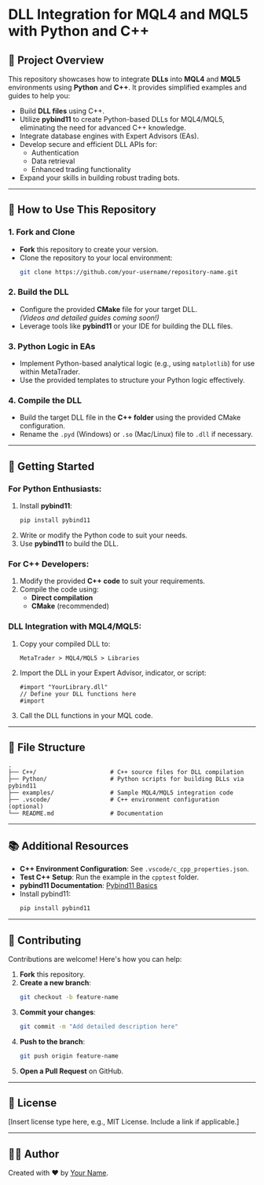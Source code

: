 # DLL Integration for MQL4 and MQL5 with Python and C++

## 📌 Project Overview

This repository showcases how to integrate **DLLs** into **MQL4** and **MQL5** environments using **Python** and **C++**. It provides simplified examples and guides to help you:

- Build **DLL files** using C++.
- Utilize **pybind11** to create Python-based DLLs for MQL4/MQL5, eliminating the need for advanced C++ knowledge.
- Integrate database engines with Expert Advisors (EAs).
- Develop secure and efficient DLL APIs for:
  - Authentication  
  - Data retrieval  
  - Enhanced trading functionality
- Expand your skills in building robust trading bots.

---

## 🔧 How to Use This Repository

### 1. Fork and Clone
- **Fork** this repository to create your version.  
- Clone the repository to your local environment:  
  ```bash
  git clone https://github.com/your-username/repository-name.git
  ```

### 2. Build the DLL
- Configure the provided **CMake** file for your target DLL.  
  *(Videos and detailed guides coming soon!)*  
- Leverage tools like **pybind11** or your IDE for building the DLL files.

### 3. Python Logic in EAs
- Implement Python-based analytical logic (e.g., using `matplotlib`) for use within MetaTrader.  
- Use the provided templates to structure your Python logic effectively.

### 4. Compile the DLL
- Build the target DLL file in the **C++ folder** using the provided CMake configuration.  
- Rename the `.pyd` (Windows) or `.so` (Mac/Linux) file to `.dll` if necessary.

---

## 🚀 Getting Started

### For Python Enthusiasts:
1. Install **pybind11**:  
   ```bash
   pip install pybind11
   ```
2. Write or modify the Python code to suit your needs.  
3. Use **pybind11** to build the DLL.

### For C++ Developers:
1. Modify the provided **C++ code** to suit your requirements.  
2. Compile the code using:
   - **Direct compilation**
   - **CMake** (recommended)

### DLL Integration with MQL4/MQL5:
1. Copy your compiled DLL to:  
   ```
   MetaTrader > MQL4/MQL5 > Libraries
   ```
2. Import the DLL in your Expert Advisor, indicator, or script:  
   ```mql
   #import "YourLibrary.dll"
   // Define your DLL functions here
   #import
   ```
3. Call the DLL functions in your MQL code.

---

## 📂 File Structure

```plaintext
.
├── C++/                     # C++ source files for DLL compilation
├── Python/                  # Python scripts for building DLLs via pybind11
├── examples/                # Sample MQL4/MQL5 integration code
├── .vscode/                 # C++ environment configuration (optional)
└── README.md                # Documentation
```

---

## 📚 Additional Resources

- **C++ Environment Configuration**: See `.vscode/c_cpp_properties.json`.  
- **Test C++ Setup**: Run the example in the `cpptest` folder.  
- **pybind11 Documentation**: [Pybind11 Basics](https://pybind11.readthedocs.io/en/stable/basics.html)  
- Install pybind11:  
  ```bash
  pip install pybind11
  ```

---

## 🤝 Contributing

Contributions are welcome! Here's how you can help:
1. **Fork** this repository.  
2. **Create a new branch**:  
   ```bash
   git checkout -b feature-name
   ```
3. **Commit your changes**:  
   ```bash
   git commit -m "Add detailed description here"
   ```
4. **Push to the branch**:  
   ```bash
   git push origin feature-name
   ```
5. **Open a Pull Request** on GitHub.

---

## 📄 License

[Insert license type here, e.g., MIT License. Include a link if applicable.]

---

## 👨‍💻 Author

Created with ❤️ by [Your Name](https://github.com/therealmoneymikes).
